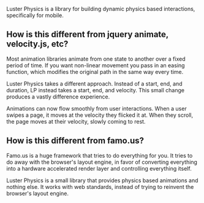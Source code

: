   Luster Physics is a library for building dynamic physics based interactions,
specifically for mobile.

How is this different from jquery animate, velocity.js, etc?
---------------------------------------------------------

  Most animation libraries animate from one state to another over a fixed
period of time.  If you want non-linear movement you pass in an easing
function, which modifies the original path in the same way every time.

  Luster Physics takes a different approach.  Instead of a start, end, and
duration, LP instead takes a start, end, and velocity.  This small change
produces a vastly difference experience.

  Animations can now flow smoothly from user interactions.  When a user swipes
a page, it moves at the velocity they flicked it at.  When they scroll, the
page moves at their velocity, slowly coming to rest.

How is this different from famo.us?
-----------------------------------

  Famo.us is a huge framework that tries to do everything for you. It tries to
do away with the browser's layout engine, in favor of converting
everything into a hardware accelerated render layer and controlling
everything itself.

  Luster Physics is a small library that provides physics based animations and
nothing else.  It works with web standards, instead of trying to reinvent the
browser's layout engine.